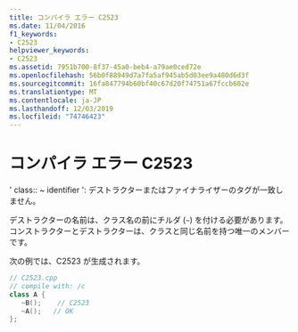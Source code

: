 ```yaml
---
title: コンパイラ エラー C2523
ms.date: 11/04/2016
f1_keywords:
- C2523
helpviewer_keywords:
- C2523
ms.assetid: 7951b700-8f37-45a0-beb4-a79ae0ced72e
ms.openlocfilehash: 56b0f88949d7a7fa5af945ab5d03ee9a480d6d3f
ms.sourcegitcommit: 16fa847794b60bf40c67d20f74751a67fccb602e
ms.translationtype: MT
ms.contentlocale: ja-JP
ms.lasthandoff: 12/03/2019
ms.locfileid: "74746423"
---
```

# <a name="compiler-error-c2523"></a>コンパイラ エラー C2523

' class:: ~ identifier ': デストラクターまたはファイナライザーのタグが一致しません。

デストラクターの名前は、クラス名の前にチルダ (`~`) を付ける必要があります。 コンストラクターとデストラクターは、クラスと同じ名前を持つ唯一のメンバーです。

次の例では、C2523 が生成されます。

```cpp
// C2523.cpp
// compile with: /c
class A {
   ~B();    // C2523
   ~A();   // OK
};
```
